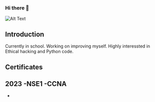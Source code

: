 ### Hi there 👋
![Alt Text](https://media.giphy.com/media/YQitE4YNQNahy/giphy-downsized-large.gif)
## Introduction

Currently in school. Working on improving myself. Highly interessted in Ethical hacking and Python code. 

## Certificates
2023
-NSE1
-CCNA
-
-

